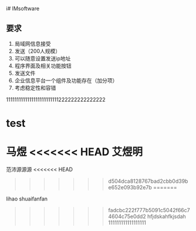 i# IMsoftware
## 要求
1. 局域网信息接受
2. 发送（200人规模）
3. 可以随意设置发送ip地址
5. 程序界面及相关功能按钮
4. 发送文件
3. 企业信息平台一个组件及功能存在（加分项）
4. 考虑稳定性和容错

1111111111111111111111111222222222222222

# test
马煜
<<<<<<< HEAD
艾煜明
=======

范沛源源源
<<<<<<< HEAD
>>>>>>> d504dca8128767bad2cbb0d39be652e093b92e7b
=======

lihao
shuaifanfan
>>>>>>> fadcbc222f777b5091c5042f66c74604c75e0dd2
hfjdskahfkjsdah
111111111111111111
